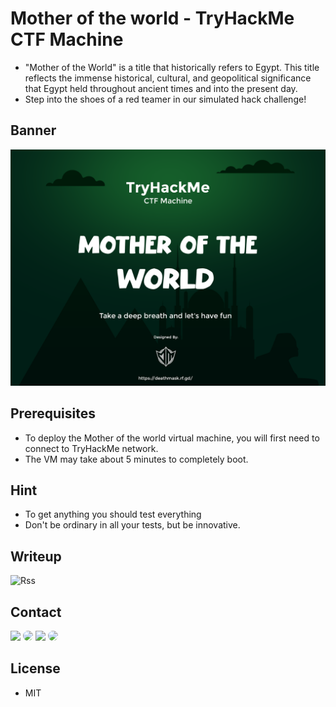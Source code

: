 # Mother of the world -  TryHackMe CTF Machine
* "Mother of the World" is a title that historically refers to Egypt. This title reflects the immense historical, cultural, and geopolitical significance that Egypt held throughout ancient times and into the present day.
* Step into the shoes of a red teamer in our simulated hack challenge! 




## Banner

![mother of the world Desktop Banner](./website-demo-image/motw_ctf.png "Desktop Banner")




## Prerequisites

* To deploy the Mother of the world virtual machine, you will first need to connect to TryHackMe network.
* The VM may take about 5 minutes to completely boot.




## Hint

* To get anything you should test everything
* Don't be ordinary in all your tests, but be innovative.




## Writeup

![Rss](https://custom-icon-badges.herokuapp.com/badge/Writeup-yellow?style=for-the-badge&logo=writeup&logoColor=white)




## Contact

<p align="left">
  <a align="left" href="https://deathmask.rf.gd" target="_blank"><img src="https://custom-icon-badges.herokuapp.com/badge/Website-white?style=for-the-badge&logo=earth_9647256&logoColor=black%22%20style=%22border-radius:%2030px%22%20target=%22_blank"></a>
  <a align="left" href="https://www.linkedin.com/in/ahmed-abd-alalim-286768299/" target="_blank"><img src="https://img.shields.io/badge/-LinkedIn-%230077B5?style=for-the-badge&logo=linkedin&logoColor=white" style="border-radius: 30px" target="_blank"></a>
  <a align="left" href="https://github.com/Death-Mask" target="_blank"><img src="https://img.shields.io/badge/GitHub-000000?style=for-the-badge&logo=github&logoColor=whit style="border-radius: 30px" target="_blank"></a>
  <a align="left" href="https://tryhackme.com/p/DeathMask" target="_blank"><img src="https://custom-icon-badges.herokuapp.com/badge/TryHackMe-262c3e?style=for-the-badge&logo=tryhackme&logoColor=white" style="border-radius: 30px" target="_blank"></a>
</p>




## License

* MIT

